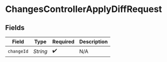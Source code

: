 # ChangesControllerApplyDiffRequest


## Fields

| Field              | Type               | Required           | Description        |
| ------------------ | ------------------ | ------------------ | ------------------ |
| `changeId`         | *String*           | :heavy_check_mark: | N/A                |